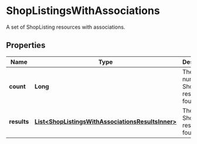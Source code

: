 

# ShopListingsWithAssociations

A set of ShopListing resources with associations.

## Properties

| Name | Type | Description | Notes |
|------------ | ------------- | ------------- | -------------|
|**count** | **Long** | The number of ShopListing resources found. |  [optional] |
|**results** | [**List&lt;ShopListingsWithAssociationsResultsInner&gt;**](ShopListingsWithAssociationsResultsInner.md) | The ShopListing resources found. |  [optional] |



